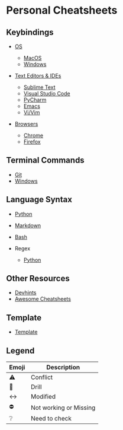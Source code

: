 # Personal Cheatsheets

## Keybindings

- [OS](global-os-keys-chtsht.md)

  - [MacOS](macos-keys-chtsht.md)
  - [Windows](windows-keys-chtsht.md)

- [Text Editors & IDEs](global-ide-keys-chtsht.md)

  - [Sublime Text](sublime-keys-chtsht.md)
  - [Visual Studio Code](vscode-keys-chtsht.md)
  - [PyCharm](pycharm-keys-chtsht.md)
  - [Emacs](emacs-keys-chtsht.md)
  - [Vi/Vim](vi-keys-chtsht.md)

- [Browsers](global-browser-keys-chtsht.md)

  - [Chrome](chrome-keys-chtsht.md)
  - [Firefox](firefox-keys-chtsht.md)

## Terminal Commands

- [Git](git-cmds-chtsht.md)
- [Windows](windows-cmds-chtsht.md)

## Language Syntax

- [Python](python-syntax-chtsht.md)
- [Markdown](markdown-syntax-chtsht.md)
- [Bash](bash-syntax-chtsht.md)
- Regex

  - [Python](python-regex-chtsht.md)

## Other Resources

- [Devhints](https://devhints.io)
- [Awesome Cheatsheets](https://lecoupa.github.io/awesome-cheatsheets/)

## Template

- [Template](template-chtsht.md)

## Legend

| Emoji              | Description            |
| ------------------ | ---------------------- |
| :warning:          | Conflict               |
| :hammer:           | Drill                  |
| :left_right_arrow: | Modified               |
| :no_entry:         | Not working or Missing |
| :grey_question:    | Need to check          |
